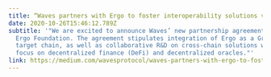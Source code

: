 ```yaml
---
title: “Waves partners with Ergo to foster interoperability solutions via Gravity”
date: 2020-10-26T15:46:12.789Z
subtitle: '"We are excited to announce Waves’ new partnership agreement with the
  Ergo Foundation. The agreement stipulates integration of Ergo as a Gravity
  target chain, as well as collaborative R&D on cross-chain solutions with a
  focus on decentralized finance (DeFi) and decentralized oracles."'
link: https://medium.com/wavesprotocol/waves-partners-with-ergo-to-foster-interoperability-solutions-via-gravity-e184bca91d71
---
```


